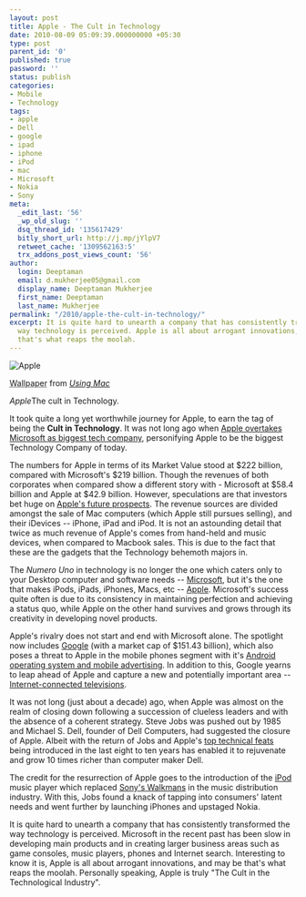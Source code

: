 ```yaml
---
layout: post
title: Apple - The Cult in Technology
date: 2010-08-09 05:09:39.000000000 +05:30
type: post
parent_id: '0'
published: true
password: ''
status: publish
categories:
- Mobile
- Technology
tags:
- apple
- Dell
- google
- ipad
- iphone
- iPod
- mac
- Microsoft
- Nokia
- Sony
meta:
  _edit_last: '56'
  _wp_old_slug: ''
  dsq_thread_id: '135617429'
  bitly_short_url: http://j.mp/jYlpV7
  retweet_cache: '1309562163:5'
  trx_addons_post_views_count: '56'
author:
  login: Deeptaman
  email: d.mukherjee05@gmail.com
  display_name: Deeptaman Mukherjee
  first_name: Deeptaman
  last_name: Mukherjee
permalink: "/2010/apple-the-cult-in-technology/"
excerpt: It is quite hard to unearth a company that has consistently transformed the
  way technology is perceived. Apple is all about arrogant innovations, and may be
  that's what reaps the moolah.
---
```

<div class="figure"><img src="/static/2010/08/apple-wallpaper.jpg" alt="Apple" />
<p class="credit"><abbr class="type" title="Wallpaper">Wallpaper</abbr> from <cite><a href="http://www.usingmac.com/2008/6/8/90-more-apple-wallpapers">Using Mac</a></cite></p>
<p class="caption"><em class="title">Apple</em>The cult in Technology.</p>
</div>
<p><!--more--></p>
<p>It took quite a long yet worthwhile journey for Apple, to earn the tag of being the <strong>Cult in Technology</strong>. It was not long ago when <a href="http://www.reuters.com/article/idUSTRE64P5PE20100526">Apple overtakes Microsoft as biggest tech company</a>, personifying Apple to be the biggest Technology Company of today.</p>
<p>The numbers for Apple in terms of its Market Value stood at $222 billion, compared with Microsoft's $219 billion. Though the revenues of both corporates when compared show a different story with - Microsoft at $58.4 billion and Apple at $42.9 billion. However, speculations are that investors bet huge on <a href="http://www.applematters.com/article/apples-future-prospects/">Apple's future prospects</a>. The revenue sources are divided amongst the sale of Mac computers (which Apple still pursues selling), and their iDevices -- iPhone, iPad and iPod. It is not an astounding detail that twice as much revenue of Apple's comes from hand-held and music devices, when compared to Macbook sales. This is due to the fact that these are the gadgets that the Technology behemoth majors in.  </p>
<p>The <em>Numero Uno</em> in technology is no longer the one which caters only to your Desktop computer and software needs -- <a href="http://www.microsoft.com/">Microsoft</a>, but it's the one that makes iPods, iPads, iPhones, Macs, etc -- <a href="http://www.apple.com/">Apple</a>. Microsoft's success quite often is due to its consistency in maintaining perfection and achieving a status quo, while Apple on the other hand survives and grows through its creativity in developing novel products.</p>
<p>Apple's rivalry does not start and end with Microsoft alone. The spotlight now includes <a href="http://topics.nytimes.com/top/news/business/companies/google_inc/">Google</a> (with a market cap of $151.43 billion), which also poses a threat to Apple in the mobile phones segment with it's <a href="http://www.infoworld.com/t/networking/google-android-about-advertising-not-enterprise-053">Android operating system and mobile advertising</a>. In addition to this, Google yearns to leap ahead of Apple and capture a new and potentially important area -- <a href="http://www.watblog.com/2010/05/27/the-leap-of-internet-into-television-vice-versa/">Internet-connected televisions</a>. </p>
<p>It was not long (just about a decade) ago, when Apple was almost on the realm of closing down following a succession of clueless leaders and with the absence of a coherent strategy. Steve Jobs was pushed out by 1985 and Michael S. Dell, founder of Dell Computers, had suggested the closure of Apple. Albeit with the return of Jobs and Apple's <a href="http://speirs.org/blog/2010/1/2/apples-technical-feats-of-the-decade.html">top technical feats</a> being introduced in the last eight to ten years has enabled it to rejuvenate and grow 10 times richer than computer maker Dell.</p>
<p>The credit for the resurrection of Apple goes to the introduction of the <a href="http://www.cnet.com/?mp3-players/apple-ipod-fifth-generation/4505-6490_7-32069546.html">iPod</a> music player which replaced <a href="http://www.simpalife.com/the-sony-walkman-replaced-by-ipods/">Sony's Walkmans</a> in the music distribution industry. With this, Jobs found a knack of tapping into consumers' latent needs and went further by launching iPhones and upstaged Nokia.</p>
<p>It is quite hard to unearth a company that has consistently transformed the way technology is perceived. Microsoft in the recent past has been slow in developing main products and in creating larger business areas such as game consoles, music players, phones and Internet search. Interesting to know it is, Apple is all about arrogant innovations, and may be that's what reaps the moolah. Personally speaking, Apple is truly "The Cult in the Technological Industry".</p>
